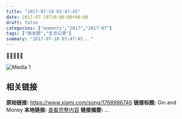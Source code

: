 ```yaml
---
title: "2017-07-18 03:47:45"
date: 2017-07-18T10:00:00+08:00
draft: false
categories: ["moments","2017","2017-07"]
tags: ["朋友圈","生活记录"]
summary: "2017-07-18 03:47:45..."
---
```


🌟🌟🌟🌟🌟

![Media 1](/Moments/photos/2017-07-18/201707180347450.jpg)

## 相关链接

**原始链接:** https://www.xiami.com/song/1768986746
**链接标题:** Gin and Money
**本地链接:** [查看完整内容](/link_content/2017/07/2017-07-18/link_content/)
**链接摘要:** ...

